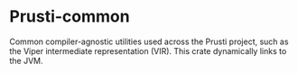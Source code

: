 # Prusti-common

Common compiler-agnostic utilities used across the Prusti project, such as the Viper intermediate representation (VIR).
This crate dynamically links to the JVM.
